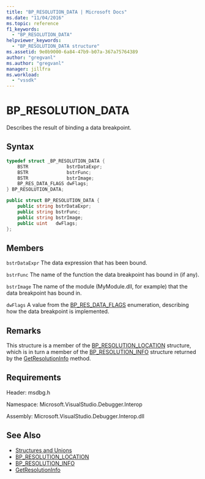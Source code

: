 ```yaml
---
title: "BP_RESOLUTION_DATA | Microsoft Docs"
ms.date: "11/04/2016"
ms.topic: reference
f1_keywords:
  - "BP_RESOLUTION_DATA"
helpviewer_keywords:
  - "BP_RESOLUTION_DATA structure"
ms.assetid: 9e0b9000-6a84-47b9-b07a-367a75764389
author: "gregvanl"
ms.author: "gregvanl"
manager: jillfra
ms.workload:
  - "vssdk"
---
```

# BP_RESOLUTION_DATA
Describes the result of binding a data breakpoint.

## Syntax

```cpp
typedef struct _BP_RESOLUTION_DATA {
    BSTR              bstrDataExpr;
    BSTR              bstrFunc;
    BSTR              bstrImage;
    BP_RES_DATA_FLAGS dwFlags;
} BP_RESOLUTION_DATA;
```

```csharp
public struct BP_RESOLUTION_DATA {
    public string bstrDataExpr;
    public string bstrFunc;
    public string bstrImage;
    public uint   dwFlags;
};
```

## Members
`bstrDataExpr`
The data expression that has been bound.

`bstrFunc`
The name of the function the data breakpoint has bound in (if any).

`bstrImage`
The name of the module (MyModule.dll, for example) that the data breakpoint has bound in.

`dwFlags`
A value from the [BP_RES_DATA_FLAGS](../../../extensibility/debugger/reference/bp-res-data-flags.md) enumeration, describing how the data breakpoint is implemented.

## Remarks
This structure is a member of the [BP_RESOLUTION_LOCATION](../../../extensibility/debugger/reference/bp-resolution-location.md) structure, which is in turn a member of the [BP_RESOLUTION_INFO](../../../extensibility/debugger/reference/bp-resolution-info.md) structure returned by the [GetResolutionInfo](../../../extensibility/debugger/reference/idebugbreakpointresolution2-getresolutioninfo.md) method.

## Requirements
Header: msdbg.h

Namespace: Microsoft.VisualStudio.Debugger.Interop

Assembly: Microsoft.VisualStudio.Debugger.Interop.dll

## See Also
- [Structures and Unions](../../../extensibility/debugger/reference/structures-and-unions.md)
- [BP_RESOLUTION_LOCATION](../../../extensibility/debugger/reference/bp-resolution-location.md)
- [BP_RESOLUTION_INFO](../../../extensibility/debugger/reference/bp-resolution-info.md)
- [GetResolutionInfo](../../../extensibility/debugger/reference/idebugbreakpointresolution2-getresolutioninfo.md)
